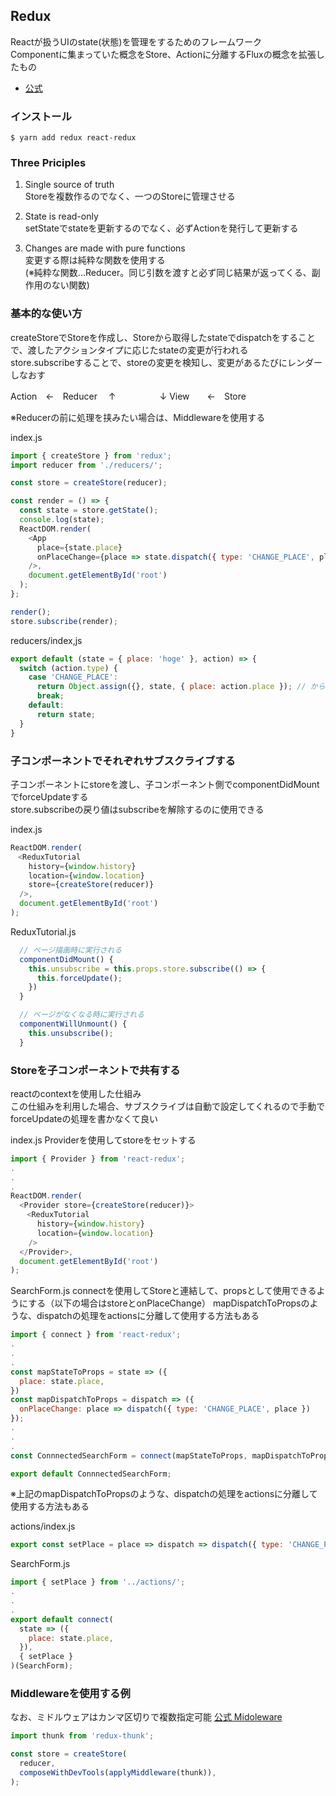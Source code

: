## Redux
Reactが扱うUIのstate(状態)を管理をするためのフレームワーク  
Componentに集まっていた概念をStore、Actionに分離するFluxの概念を拡張したもの

- [公式](https://redux.js.org/)

### インストール
`$ yarn add redux react-redux`

### Three Priciples
1. Single source of truth  
Storeを複数作るのでなく、一つのStoreに管理させる

2. State is read-only  
setStateでstateを更新するのでなく、必ずActionを発行して更新する

3. Changes are made with pure functions  
変更する際は純粋な関数を使用する  
(※純粋な関数...Reducer。同じ引数を渡すと必ず同じ結果が返ってくる、副作用のない関数)

### 基本的な使い方
createStoreでStoreを作成し、Storeから取得したstateでdispatchをすることで、渡したアクションタイプに応じたstateの変更が行われる  
store.subscribeすることで、storeの変更を検知し、変更があるたびにレンダーしなおす

Action　←　Reducer
　↑　　　　　↓
View　　←　Store

※Reducerの前に処理を挟みたい場合は、Middlewareを使用する

index.js
```js
import { createStore } from 'redux';
import reducer from './reducers/';

const store = createStore(reducer);

const render = () => {
  const state = store.getState();
  console.log(state);
  ReactDOM.render(
    <App 
      place={state.place}
      onPlaceChange={place => state.dispatch({ type: 'CHANGE_PLACE', place })}
    />,
    document.getElementById('root')
  );
};

render();
store.subscribe(render);
```

reducers/index,js
```js
export default (state = { place: 'hoge' }, action) => {
  switch (action.type) {
    case 'CHANGE_PLACE':
      return Object.assign({}, state, { place: action.place }); // からのハッシュにstateをマージする placeの値を更新する
      break;
    default:
      return state;
  }
}
```

### 子コンポーネントでそれぞれサブスクライブする
子コンポーネントにstoreを渡し、子コンポーネント側でcomponentDidMountでforceUpdateする  
store.subscribeの戻り値はsubscribeを解除するのに使用できる

index.js
```js
ReactDOM.render(
　<ReduxTutorial
    history={window.history}
    location={window.location}
    store={createStore(reducer)}
  />,
  document.getElementById('root')
);
```

ReduxTutorial.js
```js
  // ページ描画時に実行される
  componentDidMount() {
    this.unsubscribe = this.props.store.subscribe(() => {
      this.forceUpdate();
    })
  }

  // ページがなくなる時に実行される
  componentWillUnmount() {
    this.unsubscribe();
  }
```

### Storeを子コンポーネントで共有する
reactのcontextを使用した仕組み  
この仕組みを利用した場合、サブスクライブは自動で設定してくれるので手動でforceUpdateの処理を書かなくて良い

index.js
Providerを使用してstoreをセットする
```js
import { Provider } from 'react-redux';
.
.
.
ReactDOM.render(
  <Provider store={createStore(reducer)}>
  　<ReduxTutorial
      history={window.history}
      location={window.location}
    />
  </Provider>,
  document.getElementById('root')
);
```

SearchForm.js
connectを使用してStoreと連結して、propsとして使用できるようにする（以下の場合はstoreとonPlaceChange）
mapDispatchToPropsのような、dispatchの処理をactionsに分離して使用する方法もある
```js
import { connect } from 'react-redux';
.
.
.
const mapStateToProps = state => ({
  place: state.place,
})
const mapDispatchToProps = dispatch => ({
  onPlaceChange: place => dispatch({ type: 'CHANGE_PLACE', place })
});
.
.
.
const ConnnectedSearchForm = connect(mapStateToProps, mapDispatchToProps)(SearchForm);

export default ConnnectedSearchForm;
```

※上記のmapDispatchToPropsのような、dispatchの処理をactionsに分離して使用する方法もある

actions/index.js
```js
export const setPlace = place => dispatch => dispatch({ type: 'CHANGE_PLACE', place});
```

SearchForm.js
```js
import { setPlace } from '../actions/';
.
.
.
export default connect(
  state => ({
    place: state.place,
  }),
  { setPlace }
)(SearchForm);
```

### Middlewareを使用する例
なお、ミドルウェアはカンマ区切りで複数指定可能
[公式 Midoleware](https://redux.js.org/advanced/middleware)
```js
import thunk from 'redux-thunk';

const store = createStore(
  reducer,
  composeWithDevTools(applyMiddleware(thunk)),
);
```